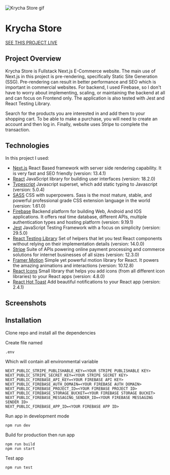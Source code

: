![Krycha Store gif](https://github.com/Krycha94/fullstack-nextjs-ecommerce/blob/main/public/krycha-store-gif.gif?raw=true)

# Krycha Store

[SEE THIS PROJECT LIVE](https://krycha-store.vercel.app/)

## Project Overview

Krycha Store is Fullstack Next.js E-Commerce website. The main use of Next.js in this project is pre-rendering, specifically Static Site Generation (SSG). Pre-rendering can result in better performance and SEO which is important in commercial websites. For backend, I used Firebase, so I don't have to worry about implementing, scaling, or maintaining the backend at all and can focus on Frontend only. The application is also tested with Jest and React Testing Library.

Search for the products you are interested in and add them to your shopping cart. To be able to make a purchase, you will need to create an account and then log in. Finally, website uses Stripe to complete the transaction.

## Technologies

In this project I used:

- [Next.js](https://nextjs.org/) React Based framework with server side rendering capability. It is very fast and SEO friendly (version: 13.4.1)
- [React](https://reactjs.org/) JavaScript library for building user interfaces (version: 18.2.0)
- [Typescript](https://www.typescriptlang.org/) Javascript superset, which add static typing to Javascript (version: 5.0.4)
- [SASS](https://sass-lang.com/) CSS with superpowers. Sass is the most mature, stable, and powerful professional grade CSS extension language in the world (version: 1.61.0)
- [Firebase](https://firebase.google.com/) Backend platform for building Web, Android and IOS applications. It offers real time database, different APIs, multiple authentication types and hosting platform (version: 9.19.1)
- [Jest](https://jestjs.io/) JavaScript Testing Framework with a focus on simplicity (version: 29.5.0)
- [React Testing Library](https://testing-library.com/) Set of helpers that let you test React components without relying on their implementation details (version: 14.0.0)
- [Stripe](https://stripe.com/) Suite of APIs powering online payment processing and commerce solutions for internet businesses of all sizes (version: 12.3.0)
- [Framer Motion](https://www.framer.com/motion/) Simple yet powerful motion library for React. It powers the amazing animations and interactions (version: 10.12.8)
- [React Icons](https://react-icons.github.io/react-icons/) Small library that helps you add icons (from all different icon libraries) to your React apps (version: 4.8.0)
- [React Hot Toast](https://react-hot-toast.com/) Add beautiful notifications to your React app (version: 2.4.1)

## Screenshots

## Installation

Clone repo and install all the dependencies

Create file named

```
.env
```

Which will contain all environmental variable

```
NEXT_PUBLIC_STRIPE_PUBLISHABLE_KEY=<YOUR STRIPE PUBLISHABLE KEY>
NEXT_PUBLIC_STRIPE_SECRET_KEY=<YOUR STRIPE SECRET KEY>
NEXT_PUBLIC_FIREBASE_API_KEY=<YOUR FIREBASE API KEY>
NEXT_PUBLIC_FIREBASE_AUTH_DOMAIN=<YOUR FIREBASE AUTH DOMAIN>
NEXT_PUBLIC_FIREBASE_PROJECT_ID=<YOUR FIREBASE PROJECT ID>
NEXT_PUBLIC_FIREBASE_STORAGE_BUCKET=<YOUR FIREBASE STORAGE BUCKET>
NEXT_PUBLIC_FIREBASE_MESSAGING_SENDER_ID=<YOUR FIREBASE MESSAGING SENDER ID>
NEXT_PUBLIC_FIREBASE_APP_ID=<YOUR FIREBASE APP ID>
```

Run app in development mode

```
npm run dev
```

Build for production then run app

```
npm run build
npm run start
```

Test app

```
npm run test
```
